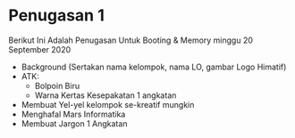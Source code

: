 # Penugasan 1

Berikut Ini Adalah Penugasan Untuk Booting & Memory minggu 20 September 2020

- Background (Sertakan nama kelompok, nama LO, gambar Logo Himatif)
- ATK:
    - Bolpoin Biru
    - Warna Kertas Kesepakatan 1 angkatan
- Membuat Yel-yel kelompok se-kreatif mungkin
- Menghafal Mars Informatika
- Membuat Jargon 1 Angkatan